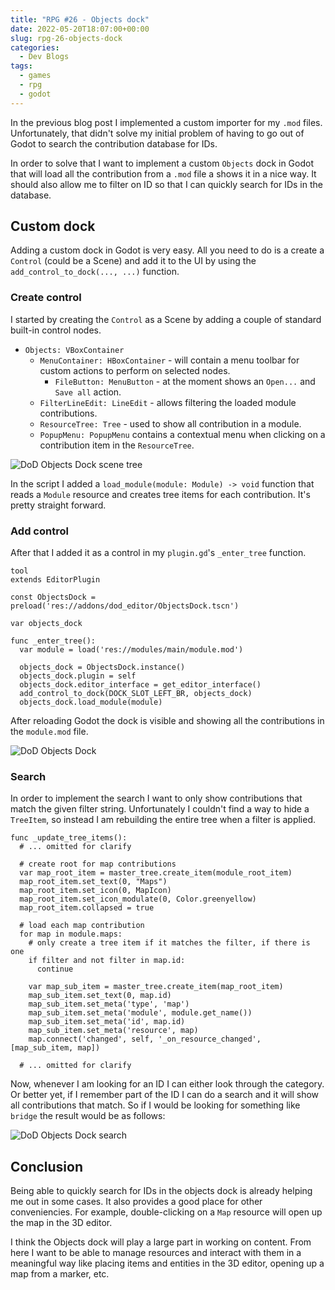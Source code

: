 ```yaml
---
title: "RPG #26 - Objects dock"
date: 2022-05-20T18:07:00+00:00
slug: rpg-26-objects-dock
categories:
  - Dev Blogs
tags:
  - games
  - rpg
  - godot
---
```


In the previous blog post I implemented a custom importer for my `.mod` files.
Unfortunately, that didn't solve my initial problem of having to go out of Godot to search the contribution database for IDs.

In order to solve that I want to implement a custom `Objects` dock in Godot that will load all the contribution from a `.mod` file a shows it in a nice way.
It should also allow me to filter on ID so that I can quickly search for IDs in the database.

## Custom dock

Adding a custom dock in Godot is very easy.
All you need to do is a create a `Control` (could be a Scene) and add it to the UI by using the `add_control_to_dock(..., ...)` function.

### Create control

I started by creating the `Control` as a Scene by adding a couple of standard built-in control nodes.

* `Objects: VBoxContainer`
  * `MenuContainer: HBoxContainer` - will contain a menu toolbar for custom actions to perform on selected nodes.
    * `FileButton: MenuButton` - at the moment shows an `Open...` and `Save all` action.
  * `FilterLineEdit: LineEdit` - allows filtering the loaded module contributions.
  * `ResourceTree: Tree` - used to show all contribution in a module.
  * `PopupMenu: PopupMenu` contains a contextual menu when clicking on a contribution item in the `ResourceTree`.

![DoD Objects Dock scene tree](/img/26-objects-dock-scene-tree.png)

In the script I added a `load_module(module: Module) -> void` function that reads a `Module` resource and creates tree items for each contribution.
It's pretty straight forward.

### Add control

After that I added it as a control in my `plugin.gd`'s `_enter_tree` function.

```gdscript
tool
extends EditorPlugin

const ObjectsDock = preload('res://addons/dod_editor/ObjectsDock.tscn')

var objects_dock

func _enter_tree():
  var module = load('res://modules/main/module.mod')

  objects_dock = ObjectsDock.instance()
  objects_dock.plugin = self
  objects_dock.editor_interface = get_editor_interface()
  add_control_to_dock(DOCK_SLOT_LEFT_BR, objects_dock)
  objects_dock.load_module(module)
```

After reloading Godot the dock is visible and showing all the contributions in the `module.mod` file.

![DoD Objects Dock](/img/26-dod-objects-dock.png)

### Search

In order to implement the search I want to only show contributions that match the given filter string.
Unfortunately I couldn't find a way to hide a `TreeItem`, so instead I am rebuilding the entire tree when a filter is applied.

```gdscript
func _update_tree_items():
  # ... omitted for clarify

  # create root for map contributions
  var map_root_item = master_tree.create_item(module_root_item)
  map_root_item.set_text(0, "Maps")
  map_root_item.set_icon(0, MapIcon)
  map_root_item.set_icon_modulate(0, Color.greenyellow)
  map_root_item.collapsed = true
  
  # load each map contribution
  for map in module.maps:
    # only create a tree item if it matches the filter, if there is one
    if filter and not filter in map.id:
      continue
    
    var map_sub_item = master_tree.create_item(map_root_item)
    map_sub_item.set_text(0, map.id)
    map_sub_item.set_meta('type', 'map')
    map_sub_item.set_meta('module', module.get_name())
    map_sub_item.set_meta('id', map.id)
    map_sub_item.set_meta('resource', map)
    map.connect('changed', self, '_on_resource_changed', [map_sub_item, map])

  # ... omitted for clarify
```

Now, whenever I am looking for an ID I can either look through the category.
Or better yet, if I remember part of the ID I can do a search and it will show all contributions that match.
So if I would be looking for something like `bridge` the result would be as follows:

![DoD Objects Dock search](/img/26-dod-objects-dock-search.png)

## Conclusion

Being able to quickly search for IDs in the objects dock is already helping me out in some cases.
It also provides a good place for other conveniencies.
For example, double-clicking on a `Map` resource will open up the map in the 3D editor.

I think the Objects dock will play a large part in working on content.
From here I want to be able to manage resources and interact with them in a meaningful way like placing items and entities in the 3D editor, opening up a map from a marker, etc.
